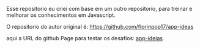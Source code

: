 Esse repositorio eu criei com base em um outro repositorio, para treinar e 
melhorar os conhecimentos em Javascript.

O repositorio do autor original é: <a href='https://github.com/florinpop17/app-ideas' target='_blank' rel='external'> https://github.com/florinpop17/app-ideas </a>

aqui a URL do github Page para testar os desafios: <a href='https://sam-uel-123.github.io/app-ideias/' rel='external' target='_blank'> app-ideias </a>

